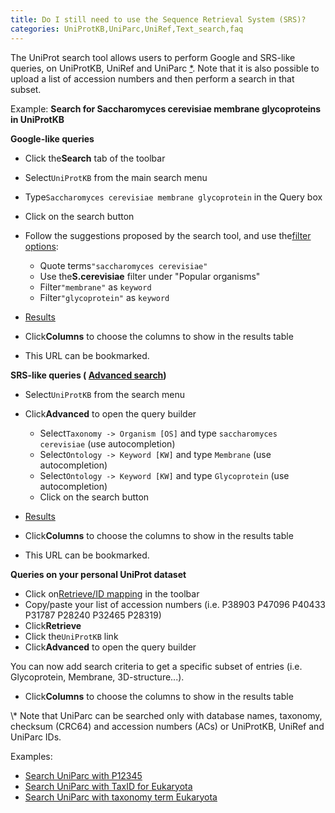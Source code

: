 ```yaml
---
title: Do I still need to use the Sequence Retrieval System (SRS)?
categories: UniProtKB,UniParc,UniRef,Text_search,faq
---
```


The UniProt search tool allows users to perform Google and SRS-like queries, on
UniProtKB, UniRef and UniParc [\*](http://www.uniprot.org/#note-uniparc).
Note that it is also possible to upload a list of
accession numbers and then perform a search in that subset.

Example: **Search for Saccharomyces cerevisiae membrane glycoproteins in UniProtKB**

**Google-like queries**

- Click the**Search** tab of the toolbar
- Select`UniProtKB` from the main search menu
- Type`Saccharomyces cerevisiae membrane glycoprotein` in the Query box
- Click on the search button
- Follow the suggestions proposed by the search tool, and use the[filter options](http://www.uniprot.org/help/filters):

  - Quote terms`"saccharomyces cerevisiae"`
  - Use the**S.cerevisiae** filter under "Popular organisms"
  - Filter`"membrane"` as `keyword`
  - Filter`"glycoprotein"` as `keyword`
- [Results](http://www.uniprot.org/uniprot/?query=organism%3A%22saccharomyces+cerevisiae%22+AND+keyword%3Amembrane+AND+keyword%3Aglycoprotein)
- Click**Columns** to choose the columns to show in the results table
- This URL can be bookmarked.

**SRS-like queries ( [Advanced search](http://www.uniprot.org/help/advanced_search))**

- Select`UniProtKB` from the search menu
- Click**Advanced** to open the query builder

  - Select`Taxonomy -> Organism [OS]`
     and type `saccharomyces cerevisiae` (use autocompletion)
  - Select`Ontology -> Keyword [KW]`
     and type `Membrane` (use autocompletion)
  - Select`Ontology -> Keyword [KW]`
     and type `Glycoprotein` (use autocompletion)
  - Click on the search button
- [Results](http://www.uniprot.org/uniprot/?query=organism%3A%22saccharomyces+cerevisiae%22+AND+keyword%3A%22Membrane+%5B472%5D%22+AND+keyword%3A%22Glycoprotein+%5B325%5D%22)
- Click**Columns** to choose the columns to show in the results table
- This URL can be bookmarked.

**Queries on your personal UniProt dataset**

- Click on[Retrieve/ID mapping](http://www.uniprot.org/uploadlists) in the toolbar
- Copy/paste your list of accession numbers (i.e. P38903 P47096 P40433 P31787 P28240 P32465 P28319)
- Click**Retrieve**
- Click the`UniProtKB` link
- Click**Advanced** to open the query builder

You can now add search criteria to get a specific subset of entries
(i.e. Glycoprotein, Membrane, 3D-structure...).

- Click**Columns** to choose the columns to show in the results table

\\* Note that UniParc can be searched only with database names,
taxonomy, checksum (CRC64) and accession numbers (ACs) or
UniProtKB, UniRef and UniParc IDs.

Examples:

- [Search UniParc with P12345](http://www.uniprot.org/uniparc/?query=P12345)
- [Search UniParc with TaxID for Eukaryota](http://www.uniprot.org/uniparc/?query=taxonomy:2759)
- [Search UniParc with taxonomy term Eukaryota](http://www.uniprot.org/uniparc/?query=taxonomy:Eukaryota)